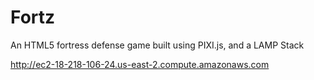 # Fortz
An HTML5 fortress defense game built using PIXI.js, and a LAMP Stack

http://ec2-18-218-106-24.us-east-2.compute.amazonaws.com

